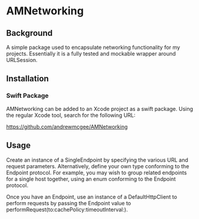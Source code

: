 # AMNetworking

## Background 

A simple package used to encapsulate networking functionality for my projects. Essentially it is a fully tested and mockable wrapper around URLSession.

## Installation

### Swift Package

AMNetworking can be added to an Xcode project as a swift package. Using the regular Xcode tool, search for the following URL:

https://github.com/andrewmcgee/AMNetworking

## Usage

Create an instance of a SingleEndpoint by specifying the various URL and request parameters. Alternatively, define your own type conforming to the Endpoint protocol. For example, you may wish to group related endpoints for a single host together, using an enum conforming to the Endpoint protocol.

Once you have an Endpoint, use an instance of a DefaultHttpClient to perform requests by passing the Endpoint value to performRequest(to:cachePolicy:timeoutInterval:).
